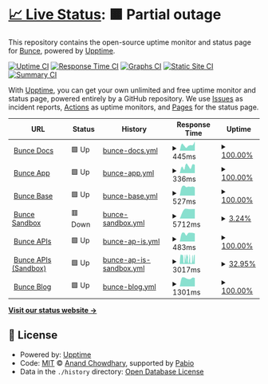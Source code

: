 # [📈 Live Status](https://trybunce.github.io/bunce-uptime): <!--live status--> **🟧 Partial outage**

This repository contains the open-source uptime monitor and status page for [Bunce](https://bunce.so), powered by [Upptime](https://github.com/upptime/upptime).

[![Uptime CI](https://github.com/trybunce/bunce-uptime/workflows/Uptime%20CI/badge.svg)](https://github.com/trybunce/bunce-uptime/actions?query=workflow%3A%22Uptime+CI%22)
[![Response Time CI](https://github.com/trybunce/bunce-uptime/workflows/Response%20Time%20CI/badge.svg)](https://github.com/trybunce/bunce-uptime/actions?query=workflow%3A%22Response+Time+CI%22)
[![Graphs CI](https://github.com/trybunce/bunce-uptime/workflows/Graphs%20CI/badge.svg)](https://github.com/trybunce/bunce-uptime/actions?query=workflow%3A%22Graphs+CI%22)
[![Static Site CI](https://github.com/trybunce/bunce-uptime/workflows/Static%20Site%20CI/badge.svg)](https://github.com/trybunce/bunce-uptime/actions?query=workflow%3A%22Static+Site+CI%22)
[![Summary CI](https://github.com/trybunce/bunce-uptime/workflows/Summary%20CI/badge.svg)](https://github.com/trybunce/bunce-uptime/actions?query=workflow%3A%22Summary+CI%22)

With [Upptime](https://upptime.js.org), you can get your own unlimited and free uptime monitor and status page, powered entirely by a GitHub repository. We use [Issues](https://github.com/trybunce/bunce-uptime/issues) as incident reports, [Actions](https://github.com/trybunce/bunce-uptime/actions) as uptime monitors, and [Pages](https://trybunce.github.io/bunce-uptime) for the status page.

<!--start: status pages-->
<!-- This summary is generated by Upptime (https://github.com/upptime/upptime) -->
<!-- Do not edit this manually, your changes will be overwritten -->
<!-- prettier-ignore -->
| URL | Status | History | Response Time | Uptime |
| --- | ------ | ------- | ------------- | ------ |
| <img alt="" src="https://icons.duckduckgo.com/ip3/developers.bunce.so.ico" height="13"> [Bunce Docs](https://developers.bunce.so) | 🟩 Up | [bunce-docs.yml](https://github.com/trybunce/bunce-uptime/commits/HEAD/history/bunce-docs.yml) | <details><summary><img alt="Response time graph" src="./graphs/bunce-docs/response-time-week.png" height="20"> 445ms</summary><br><a href="https://trybunce.github.io/bunce-uptime/history/bunce-docs"><img alt="Response time 546" src="https://img.shields.io/endpoint?url=https%3A%2F%2Fraw.githubusercontent.com%2Ftrybunce%2Fbunce-uptime%2FHEAD%2Fapi%2Fbunce-docs%2Fresponse-time.json"></a><br><a href="https://trybunce.github.io/bunce-uptime/history/bunce-docs"><img alt="24-hour response time 714" src="https://img.shields.io/endpoint?url=https%3A%2F%2Fraw.githubusercontent.com%2Ftrybunce%2Fbunce-uptime%2FHEAD%2Fapi%2Fbunce-docs%2Fresponse-time-day.json"></a><br><a href="https://trybunce.github.io/bunce-uptime/history/bunce-docs"><img alt="7-day response time 445" src="https://img.shields.io/endpoint?url=https%3A%2F%2Fraw.githubusercontent.com%2Ftrybunce%2Fbunce-uptime%2FHEAD%2Fapi%2Fbunce-docs%2Fresponse-time-week.json"></a><br><a href="https://trybunce.github.io/bunce-uptime/history/bunce-docs"><img alt="30-day response time 456" src="https://img.shields.io/endpoint?url=https%3A%2F%2Fraw.githubusercontent.com%2Ftrybunce%2Fbunce-uptime%2FHEAD%2Fapi%2Fbunce-docs%2Fresponse-time-month.json"></a><br><a href="https://trybunce.github.io/bunce-uptime/history/bunce-docs"><img alt="1-year response time 546" src="https://img.shields.io/endpoint?url=https%3A%2F%2Fraw.githubusercontent.com%2Ftrybunce%2Fbunce-uptime%2FHEAD%2Fapi%2Fbunce-docs%2Fresponse-time-year.json"></a></details> | <details><summary><a href="https://trybunce.github.io/bunce-uptime/history/bunce-docs">100.00%</a></summary><a href="https://trybunce.github.io/bunce-uptime/history/bunce-docs"><img alt="All-time uptime 84.24%" src="https://img.shields.io/endpoint?url=https%3A%2F%2Fraw.githubusercontent.com%2Ftrybunce%2Fbunce-uptime%2FHEAD%2Fapi%2Fbunce-docs%2Fuptime.json"></a><br><a href="https://trybunce.github.io/bunce-uptime/history/bunce-docs"><img alt="24-hour uptime 100.00%" src="https://img.shields.io/endpoint?url=https%3A%2F%2Fraw.githubusercontent.com%2Ftrybunce%2Fbunce-uptime%2FHEAD%2Fapi%2Fbunce-docs%2Fuptime-day.json"></a><br><a href="https://trybunce.github.io/bunce-uptime/history/bunce-docs"><img alt="7-day uptime 100.00%" src="https://img.shields.io/endpoint?url=https%3A%2F%2Fraw.githubusercontent.com%2Ftrybunce%2Fbunce-uptime%2FHEAD%2Fapi%2Fbunce-docs%2Fuptime-week.json"></a><br><a href="https://trybunce.github.io/bunce-uptime/history/bunce-docs"><img alt="30-day uptime 100.00%" src="https://img.shields.io/endpoint?url=https%3A%2F%2Fraw.githubusercontent.com%2Ftrybunce%2Fbunce-uptime%2FHEAD%2Fapi%2Fbunce-docs%2Fuptime-month.json"></a><br><a href="https://trybunce.github.io/bunce-uptime/history/bunce-docs"><img alt="1-year uptime 84.24%" src="https://img.shields.io/endpoint?url=https%3A%2F%2Fraw.githubusercontent.com%2Ftrybunce%2Fbunce-uptime%2FHEAD%2Fapi%2Fbunce-docs%2Fuptime-year.json"></a></details>
| <img alt="" src="https://icons.duckduckgo.com/ip3/app.bunce.so.ico" height="13"> [Bunce App](https://app.bunce.so) | 🟩 Up | [bunce-app.yml](https://github.com/trybunce/bunce-uptime/commits/HEAD/history/bunce-app.yml) | <details><summary><img alt="Response time graph" src="./graphs/bunce-app/response-time-week.png" height="20"> 336ms</summary><br><a href="https://trybunce.github.io/bunce-uptime/history/bunce-app"><img alt="Response time 877" src="https://img.shields.io/endpoint?url=https%3A%2F%2Fraw.githubusercontent.com%2Ftrybunce%2Fbunce-uptime%2FHEAD%2Fapi%2Fbunce-app%2Fresponse-time.json"></a><br><a href="https://trybunce.github.io/bunce-uptime/history/bunce-app"><img alt="24-hour response time 413" src="https://img.shields.io/endpoint?url=https%3A%2F%2Fraw.githubusercontent.com%2Ftrybunce%2Fbunce-uptime%2FHEAD%2Fapi%2Fbunce-app%2Fresponse-time-day.json"></a><br><a href="https://trybunce.github.io/bunce-uptime/history/bunce-app"><img alt="7-day response time 336" src="https://img.shields.io/endpoint?url=https%3A%2F%2Fraw.githubusercontent.com%2Ftrybunce%2Fbunce-uptime%2FHEAD%2Fapi%2Fbunce-app%2Fresponse-time-week.json"></a><br><a href="https://trybunce.github.io/bunce-uptime/history/bunce-app"><img alt="30-day response time 434" src="https://img.shields.io/endpoint?url=https%3A%2F%2Fraw.githubusercontent.com%2Ftrybunce%2Fbunce-uptime%2FHEAD%2Fapi%2Fbunce-app%2Fresponse-time-month.json"></a><br><a href="https://trybunce.github.io/bunce-uptime/history/bunce-app"><img alt="1-year response time 877" src="https://img.shields.io/endpoint?url=https%3A%2F%2Fraw.githubusercontent.com%2Ftrybunce%2Fbunce-uptime%2FHEAD%2Fapi%2Fbunce-app%2Fresponse-time-year.json"></a></details> | <details><summary><a href="https://trybunce.github.io/bunce-uptime/history/bunce-app">100.00%</a></summary><a href="https://trybunce.github.io/bunce-uptime/history/bunce-app"><img alt="All-time uptime 99.91%" src="https://img.shields.io/endpoint?url=https%3A%2F%2Fraw.githubusercontent.com%2Ftrybunce%2Fbunce-uptime%2FHEAD%2Fapi%2Fbunce-app%2Fuptime.json"></a><br><a href="https://trybunce.github.io/bunce-uptime/history/bunce-app"><img alt="24-hour uptime 100.00%" src="https://img.shields.io/endpoint?url=https%3A%2F%2Fraw.githubusercontent.com%2Ftrybunce%2Fbunce-uptime%2FHEAD%2Fapi%2Fbunce-app%2Fuptime-day.json"></a><br><a href="https://trybunce.github.io/bunce-uptime/history/bunce-app"><img alt="7-day uptime 100.00%" src="https://img.shields.io/endpoint?url=https%3A%2F%2Fraw.githubusercontent.com%2Ftrybunce%2Fbunce-uptime%2FHEAD%2Fapi%2Fbunce-app%2Fuptime-week.json"></a><br><a href="https://trybunce.github.io/bunce-uptime/history/bunce-app"><img alt="30-day uptime 100.00%" src="https://img.shields.io/endpoint?url=https%3A%2F%2Fraw.githubusercontent.com%2Ftrybunce%2Fbunce-uptime%2FHEAD%2Fapi%2Fbunce-app%2Fuptime-month.json"></a><br><a href="https://trybunce.github.io/bunce-uptime/history/bunce-app"><img alt="1-year uptime 99.91%" src="https://img.shields.io/endpoint?url=https%3A%2F%2Fraw.githubusercontent.com%2Ftrybunce%2Fbunce-uptime%2FHEAD%2Fapi%2Fbunce-app%2Fuptime-year.json"></a></details>
| <img alt="" src="https://icons.duckduckgo.com/ip3/base.bunce.so.ico" height="13"> [Bunce Base](https://base.bunce.so) | 🟩 Up | [bunce-base.yml](https://github.com/trybunce/bunce-uptime/commits/HEAD/history/bunce-base.yml) | <details><summary><img alt="Response time graph" src="./graphs/bunce-base/response-time-week.png" height="20"> 527ms</summary><br><a href="https://trybunce.github.io/bunce-uptime/history/bunce-base"><img alt="Response time 736" src="https://img.shields.io/endpoint?url=https%3A%2F%2Fraw.githubusercontent.com%2Ftrybunce%2Fbunce-uptime%2FHEAD%2Fapi%2Fbunce-base%2Fresponse-time.json"></a><br><a href="https://trybunce.github.io/bunce-uptime/history/bunce-base"><img alt="24-hour response time 484" src="https://img.shields.io/endpoint?url=https%3A%2F%2Fraw.githubusercontent.com%2Ftrybunce%2Fbunce-uptime%2FHEAD%2Fapi%2Fbunce-base%2Fresponse-time-day.json"></a><br><a href="https://trybunce.github.io/bunce-uptime/history/bunce-base"><img alt="7-day response time 527" src="https://img.shields.io/endpoint?url=https%3A%2F%2Fraw.githubusercontent.com%2Ftrybunce%2Fbunce-uptime%2FHEAD%2Fapi%2Fbunce-base%2Fresponse-time-week.json"></a><br><a href="https://trybunce.github.io/bunce-uptime/history/bunce-base"><img alt="30-day response time 541" src="https://img.shields.io/endpoint?url=https%3A%2F%2Fraw.githubusercontent.com%2Ftrybunce%2Fbunce-uptime%2FHEAD%2Fapi%2Fbunce-base%2Fresponse-time-month.json"></a><br><a href="https://trybunce.github.io/bunce-uptime/history/bunce-base"><img alt="1-year response time 736" src="https://img.shields.io/endpoint?url=https%3A%2F%2Fraw.githubusercontent.com%2Ftrybunce%2Fbunce-uptime%2FHEAD%2Fapi%2Fbunce-base%2Fresponse-time-year.json"></a></details> | <details><summary><a href="https://trybunce.github.io/bunce-uptime/history/bunce-base">100.00%</a></summary><a href="https://trybunce.github.io/bunce-uptime/history/bunce-base"><img alt="All-time uptime 99.95%" src="https://img.shields.io/endpoint?url=https%3A%2F%2Fraw.githubusercontent.com%2Ftrybunce%2Fbunce-uptime%2FHEAD%2Fapi%2Fbunce-base%2Fuptime.json"></a><br><a href="https://trybunce.github.io/bunce-uptime/history/bunce-base"><img alt="24-hour uptime 100.00%" src="https://img.shields.io/endpoint?url=https%3A%2F%2Fraw.githubusercontent.com%2Ftrybunce%2Fbunce-uptime%2FHEAD%2Fapi%2Fbunce-base%2Fuptime-day.json"></a><br><a href="https://trybunce.github.io/bunce-uptime/history/bunce-base"><img alt="7-day uptime 100.00%" src="https://img.shields.io/endpoint?url=https%3A%2F%2Fraw.githubusercontent.com%2Ftrybunce%2Fbunce-uptime%2FHEAD%2Fapi%2Fbunce-base%2Fuptime-week.json"></a><br><a href="https://trybunce.github.io/bunce-uptime/history/bunce-base"><img alt="30-day uptime 100.00%" src="https://img.shields.io/endpoint?url=https%3A%2F%2Fraw.githubusercontent.com%2Ftrybunce%2Fbunce-uptime%2FHEAD%2Fapi%2Fbunce-base%2Fuptime-month.json"></a><br><a href="https://trybunce.github.io/bunce-uptime/history/bunce-base"><img alt="1-year uptime 99.95%" src="https://img.shields.io/endpoint?url=https%3A%2F%2Fraw.githubusercontent.com%2Ftrybunce%2Fbunce-uptime%2FHEAD%2Fapi%2Fbunce-base%2Fuptime-year.json"></a></details>
| <img alt="" src="https://icons.duckduckgo.com/ip3/sandbox.bunce.so.ico" height="13"> [Bunce Sandbox](https://sandbox.bunce.so) | 🟥 Down | [bunce-sandbox.yml](https://github.com/trybunce/bunce-uptime/commits/HEAD/history/bunce-sandbox.yml) | <details><summary><img alt="Response time graph" src="./graphs/bunce-sandbox/response-time-week.png" height="20"> 5712ms</summary><br><a href="https://trybunce.github.io/bunce-uptime/history/bunce-sandbox"><img alt="Response time 643" src="https://img.shields.io/endpoint?url=https%3A%2F%2Fraw.githubusercontent.com%2Ftrybunce%2Fbunce-uptime%2FHEAD%2Fapi%2Fbunce-sandbox%2Fresponse-time.json"></a><br><a href="https://trybunce.github.io/bunce-uptime/history/bunce-sandbox"><img alt="24-hour response time 0" src="https://img.shields.io/endpoint?url=https%3A%2F%2Fraw.githubusercontent.com%2Ftrybunce%2Fbunce-uptime%2FHEAD%2Fapi%2Fbunce-sandbox%2Fresponse-time-day.json"></a><br><a href="https://trybunce.github.io/bunce-uptime/history/bunce-sandbox"><img alt="7-day response time 5712" src="https://img.shields.io/endpoint?url=https%3A%2F%2Fraw.githubusercontent.com%2Ftrybunce%2Fbunce-uptime%2FHEAD%2Fapi%2Fbunce-sandbox%2Fresponse-time-week.json"></a><br><a href="https://trybunce.github.io/bunce-uptime/history/bunce-sandbox"><img alt="30-day response time 1116" src="https://img.shields.io/endpoint?url=https%3A%2F%2Fraw.githubusercontent.com%2Ftrybunce%2Fbunce-uptime%2FHEAD%2Fapi%2Fbunce-sandbox%2Fresponse-time-month.json"></a><br><a href="https://trybunce.github.io/bunce-uptime/history/bunce-sandbox"><img alt="1-year response time 643" src="https://img.shields.io/endpoint?url=https%3A%2F%2Fraw.githubusercontent.com%2Ftrybunce%2Fbunce-uptime%2FHEAD%2Fapi%2Fbunce-sandbox%2Fresponse-time-year.json"></a></details> | <details><summary><a href="https://trybunce.github.io/bunce-uptime/history/bunce-sandbox">3.24%</a></summary><a href="https://trybunce.github.io/bunce-uptime/history/bunce-sandbox"><img alt="All-time uptime 94.53%" src="https://img.shields.io/endpoint?url=https%3A%2F%2Fraw.githubusercontent.com%2Ftrybunce%2Fbunce-uptime%2FHEAD%2Fapi%2Fbunce-sandbox%2Fuptime.json"></a><br><a href="https://trybunce.github.io/bunce-uptime/history/bunce-sandbox"><img alt="24-hour uptime 0.00%" src="https://img.shields.io/endpoint?url=https%3A%2F%2Fraw.githubusercontent.com%2Ftrybunce%2Fbunce-uptime%2FHEAD%2Fapi%2Fbunce-sandbox%2Fuptime-day.json"></a><br><a href="https://trybunce.github.io/bunce-uptime/history/bunce-sandbox"><img alt="7-day uptime 3.24%" src="https://img.shields.io/endpoint?url=https%3A%2F%2Fraw.githubusercontent.com%2Ftrybunce%2Fbunce-uptime%2FHEAD%2Fapi%2Fbunce-sandbox%2Fuptime-week.json"></a><br><a href="https://trybunce.github.io/bunce-uptime/history/bunce-sandbox"><img alt="30-day uptime 73.05%" src="https://img.shields.io/endpoint?url=https%3A%2F%2Fraw.githubusercontent.com%2Ftrybunce%2Fbunce-uptime%2FHEAD%2Fapi%2Fbunce-sandbox%2Fuptime-month.json"></a><br><a href="https://trybunce.github.io/bunce-uptime/history/bunce-sandbox"><img alt="1-year uptime 94.53%" src="https://img.shields.io/endpoint?url=https%3A%2F%2Fraw.githubusercontent.com%2Ftrybunce%2Fbunce-uptime%2FHEAD%2Fapi%2Fbunce-sandbox%2Fuptime-year.json"></a></details>
| <img alt="" src="https://icons.duckduckgo.com/ip3/api.bunce.so.ico" height="13"> [Bunce APIs](https://api.bunce.so) | 🟩 Up | [bunce-ap-is.yml](https://github.com/trybunce/bunce-uptime/commits/HEAD/history/bunce-ap-is.yml) | <details><summary><img alt="Response time graph" src="./graphs/bunce-ap-is/response-time-week.png" height="20"> 483ms</summary><br><a href="https://trybunce.github.io/bunce-uptime/history/bunce-ap-is"><img alt="Response time 458" src="https://img.shields.io/endpoint?url=https%3A%2F%2Fraw.githubusercontent.com%2Ftrybunce%2Fbunce-uptime%2FHEAD%2Fapi%2Fbunce-ap-is%2Fresponse-time.json"></a><br><a href="https://trybunce.github.io/bunce-uptime/history/bunce-ap-is"><img alt="24-hour response time 477" src="https://img.shields.io/endpoint?url=https%3A%2F%2Fraw.githubusercontent.com%2Ftrybunce%2Fbunce-uptime%2FHEAD%2Fapi%2Fbunce-ap-is%2Fresponse-time-day.json"></a><br><a href="https://trybunce.github.io/bunce-uptime/history/bunce-ap-is"><img alt="7-day response time 483" src="https://img.shields.io/endpoint?url=https%3A%2F%2Fraw.githubusercontent.com%2Ftrybunce%2Fbunce-uptime%2FHEAD%2Fapi%2Fbunce-ap-is%2Fresponse-time-week.json"></a><br><a href="https://trybunce.github.io/bunce-uptime/history/bunce-ap-is"><img alt="30-day response time 477" src="https://img.shields.io/endpoint?url=https%3A%2F%2Fraw.githubusercontent.com%2Ftrybunce%2Fbunce-uptime%2FHEAD%2Fapi%2Fbunce-ap-is%2Fresponse-time-month.json"></a><br><a href="https://trybunce.github.io/bunce-uptime/history/bunce-ap-is"><img alt="1-year response time 458" src="https://img.shields.io/endpoint?url=https%3A%2F%2Fraw.githubusercontent.com%2Ftrybunce%2Fbunce-uptime%2FHEAD%2Fapi%2Fbunce-ap-is%2Fresponse-time-year.json"></a></details> | <details><summary><a href="https://trybunce.github.io/bunce-uptime/history/bunce-ap-is">100.00%</a></summary><a href="https://trybunce.github.io/bunce-uptime/history/bunce-ap-is"><img alt="All-time uptime 30.64%" src="https://img.shields.io/endpoint?url=https%3A%2F%2Fraw.githubusercontent.com%2Ftrybunce%2Fbunce-uptime%2FHEAD%2Fapi%2Fbunce-ap-is%2Fuptime.json"></a><br><a href="https://trybunce.github.io/bunce-uptime/history/bunce-ap-is"><img alt="24-hour uptime 100.00%" src="https://img.shields.io/endpoint?url=https%3A%2F%2Fraw.githubusercontent.com%2Ftrybunce%2Fbunce-uptime%2FHEAD%2Fapi%2Fbunce-ap-is%2Fuptime-day.json"></a><br><a href="https://trybunce.github.io/bunce-uptime/history/bunce-ap-is"><img alt="7-day uptime 100.00%" src="https://img.shields.io/endpoint?url=https%3A%2F%2Fraw.githubusercontent.com%2Ftrybunce%2Fbunce-uptime%2FHEAD%2Fapi%2Fbunce-ap-is%2Fuptime-week.json"></a><br><a href="https://trybunce.github.io/bunce-uptime/history/bunce-ap-is"><img alt="30-day uptime 100.00%" src="https://img.shields.io/endpoint?url=https%3A%2F%2Fraw.githubusercontent.com%2Ftrybunce%2Fbunce-uptime%2FHEAD%2Fapi%2Fbunce-ap-is%2Fuptime-month.json"></a><br><a href="https://trybunce.github.io/bunce-uptime/history/bunce-ap-is"><img alt="1-year uptime 30.64%" src="https://img.shields.io/endpoint?url=https%3A%2F%2Fraw.githubusercontent.com%2Ftrybunce%2Fbunce-uptime%2FHEAD%2Fapi%2Fbunce-ap-is%2Fuptime-year.json"></a></details>
| <img alt="" src="https://icons.duckduckgo.com/ip3/sandbox.api.bunce.so.ico" height="13"> [Bunce APIs (Sandbox)](https://sandbox.api.bunce.so) | 🟩 Up | [bunce-ap-is-sandbox.yml](https://github.com/trybunce/bunce-uptime/commits/HEAD/history/bunce-ap-is-sandbox.yml) | <details><summary><img alt="Response time graph" src="./graphs/bunce-ap-is-sandbox/response-time-week.png" height="20"> 3017ms</summary><br><a href="https://trybunce.github.io/bunce-uptime/history/bunce-ap-is-sandbox"><img alt="Response time 816" src="https://img.shields.io/endpoint?url=https%3A%2F%2Fraw.githubusercontent.com%2Ftrybunce%2Fbunce-uptime%2FHEAD%2Fapi%2Fbunce-ap-is-sandbox%2Fresponse-time.json"></a><br><a href="https://trybunce.github.io/bunce-uptime/history/bunce-ap-is-sandbox"><img alt="24-hour response time 3274" src="https://img.shields.io/endpoint?url=https%3A%2F%2Fraw.githubusercontent.com%2Ftrybunce%2Fbunce-uptime%2FHEAD%2Fapi%2Fbunce-ap-is-sandbox%2Fresponse-time-day.json"></a><br><a href="https://trybunce.github.io/bunce-uptime/history/bunce-ap-is-sandbox"><img alt="7-day response time 3017" src="https://img.shields.io/endpoint?url=https%3A%2F%2Fraw.githubusercontent.com%2Ftrybunce%2Fbunce-uptime%2FHEAD%2Fapi%2Fbunce-ap-is-sandbox%2Fresponse-time-week.json"></a><br><a href="https://trybunce.github.io/bunce-uptime/history/bunce-ap-is-sandbox"><img alt="30-day response time 1818" src="https://img.shields.io/endpoint?url=https%3A%2F%2Fraw.githubusercontent.com%2Ftrybunce%2Fbunce-uptime%2FHEAD%2Fapi%2Fbunce-ap-is-sandbox%2Fresponse-time-month.json"></a><br><a href="https://trybunce.github.io/bunce-uptime/history/bunce-ap-is-sandbox"><img alt="1-year response time 816" src="https://img.shields.io/endpoint?url=https%3A%2F%2Fraw.githubusercontent.com%2Ftrybunce%2Fbunce-uptime%2FHEAD%2Fapi%2Fbunce-ap-is-sandbox%2Fresponse-time-year.json"></a></details> | <details><summary><a href="https://trybunce.github.io/bunce-uptime/history/bunce-ap-is-sandbox">32.95%</a></summary><a href="https://trybunce.github.io/bunce-uptime/history/bunce-ap-is-sandbox"><img alt="All-time uptime 94.62%" src="https://img.shields.io/endpoint?url=https%3A%2F%2Fraw.githubusercontent.com%2Ftrybunce%2Fbunce-uptime%2FHEAD%2Fapi%2Fbunce-ap-is-sandbox%2Fuptime.json"></a><br><a href="https://trybunce.github.io/bunce-uptime/history/bunce-ap-is-sandbox"><img alt="24-hour uptime 24.18%" src="https://img.shields.io/endpoint?url=https%3A%2F%2Fraw.githubusercontent.com%2Ftrybunce%2Fbunce-uptime%2FHEAD%2Fapi%2Fbunce-ap-is-sandbox%2Fuptime-day.json"></a><br><a href="https://trybunce.github.io/bunce-uptime/history/bunce-ap-is-sandbox"><img alt="7-day uptime 32.95%" src="https://img.shields.io/endpoint?url=https%3A%2F%2Fraw.githubusercontent.com%2Ftrybunce%2Fbunce-uptime%2FHEAD%2Fapi%2Fbunce-ap-is-sandbox%2Fuptime-week.json"></a><br><a href="https://trybunce.github.io/bunce-uptime/history/bunce-ap-is-sandbox"><img alt="30-day uptime 80.01%" src="https://img.shields.io/endpoint?url=https%3A%2F%2Fraw.githubusercontent.com%2Ftrybunce%2Fbunce-uptime%2FHEAD%2Fapi%2Fbunce-ap-is-sandbox%2Fuptime-month.json"></a><br><a href="https://trybunce.github.io/bunce-uptime/history/bunce-ap-is-sandbox"><img alt="1-year uptime 94.62%" src="https://img.shields.io/endpoint?url=https%3A%2F%2Fraw.githubusercontent.com%2Ftrybunce%2Fbunce-uptime%2FHEAD%2Fapi%2Fbunce-ap-is-sandbox%2Fuptime-year.json"></a></details>
| <img alt="" src="https://icons.duckduckgo.com/ip3/blog.bunce.so.ico" height="13"> [Bunce Blog](https://blog.bunce.so) | 🟩 Up | [bunce-blog.yml](https://github.com/trybunce/bunce-uptime/commits/HEAD/history/bunce-blog.yml) | <details><summary><img alt="Response time graph" src="./graphs/bunce-blog/response-time-week.png" height="20"> 1301ms</summary><br><a href="https://trybunce.github.io/bunce-uptime/history/bunce-blog"><img alt="Response time 1303" src="https://img.shields.io/endpoint?url=https%3A%2F%2Fraw.githubusercontent.com%2Ftrybunce%2Fbunce-uptime%2FHEAD%2Fapi%2Fbunce-blog%2Fresponse-time.json"></a><br><a href="https://trybunce.github.io/bunce-uptime/history/bunce-blog"><img alt="24-hour response time 1327" src="https://img.shields.io/endpoint?url=https%3A%2F%2Fraw.githubusercontent.com%2Ftrybunce%2Fbunce-uptime%2FHEAD%2Fapi%2Fbunce-blog%2Fresponse-time-day.json"></a><br><a href="https://trybunce.github.io/bunce-uptime/history/bunce-blog"><img alt="7-day response time 1301" src="https://img.shields.io/endpoint?url=https%3A%2F%2Fraw.githubusercontent.com%2Ftrybunce%2Fbunce-uptime%2FHEAD%2Fapi%2Fbunce-blog%2Fresponse-time-week.json"></a><br><a href="https://trybunce.github.io/bunce-uptime/history/bunce-blog"><img alt="30-day response time 1322" src="https://img.shields.io/endpoint?url=https%3A%2F%2Fraw.githubusercontent.com%2Ftrybunce%2Fbunce-uptime%2FHEAD%2Fapi%2Fbunce-blog%2Fresponse-time-month.json"></a><br><a href="https://trybunce.github.io/bunce-uptime/history/bunce-blog"><img alt="1-year response time 1303" src="https://img.shields.io/endpoint?url=https%3A%2F%2Fraw.githubusercontent.com%2Ftrybunce%2Fbunce-uptime%2FHEAD%2Fapi%2Fbunce-blog%2Fresponse-time-year.json"></a></details> | <details><summary><a href="https://trybunce.github.io/bunce-uptime/history/bunce-blog">100.00%</a></summary><a href="https://trybunce.github.io/bunce-uptime/history/bunce-blog"><img alt="All-time uptime 100.00%" src="https://img.shields.io/endpoint?url=https%3A%2F%2Fraw.githubusercontent.com%2Ftrybunce%2Fbunce-uptime%2FHEAD%2Fapi%2Fbunce-blog%2Fuptime.json"></a><br><a href="https://trybunce.github.io/bunce-uptime/history/bunce-blog"><img alt="24-hour uptime 100.00%" src="https://img.shields.io/endpoint?url=https%3A%2F%2Fraw.githubusercontent.com%2Ftrybunce%2Fbunce-uptime%2FHEAD%2Fapi%2Fbunce-blog%2Fuptime-day.json"></a><br><a href="https://trybunce.github.io/bunce-uptime/history/bunce-blog"><img alt="7-day uptime 100.00%" src="https://img.shields.io/endpoint?url=https%3A%2F%2Fraw.githubusercontent.com%2Ftrybunce%2Fbunce-uptime%2FHEAD%2Fapi%2Fbunce-blog%2Fuptime-week.json"></a><br><a href="https://trybunce.github.io/bunce-uptime/history/bunce-blog"><img alt="30-day uptime 100.00%" src="https://img.shields.io/endpoint?url=https%3A%2F%2Fraw.githubusercontent.com%2Ftrybunce%2Fbunce-uptime%2FHEAD%2Fapi%2Fbunce-blog%2Fuptime-month.json"></a><br><a href="https://trybunce.github.io/bunce-uptime/history/bunce-blog"><img alt="1-year uptime 100.00%" src="https://img.shields.io/endpoint?url=https%3A%2F%2Fraw.githubusercontent.com%2Ftrybunce%2Fbunce-uptime%2FHEAD%2Fapi%2Fbunce-blog%2Fuptime-year.json"></a></details>

<!--end: status pages-->

[**Visit our status website →**](https://trybunce.github.io/bunce-uptime)

## 📄 License

- Powered by: [Upptime](https://github.com/upptime/upptime)
- Code: [MIT](./LICENSE) © [Anand Chowdhary](https://anandchowdhary.com), supported by [Pabio](https://pabio.com)
- Data in the `./history` directory: [Open Database License](https://opendatacommons.org/licenses/odbl/1-0/)
